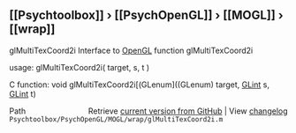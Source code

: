 ## [[Psychtoolbox]] &#8250; [[PsychOpenGL]] &#8250; [[MOGL]] &#8250; [[wrap]]

glMultiTexCoord2i  Interface to [OpenGL](OpenGL) function glMultiTexCoord2i  
  
usage:  glMultiTexCoord2i( target, s, t )  
  
C function:  void glMultiTexCoord2i[(GLenum]((GLenum) target, [GLint](GLint) s, [GLint](GLint) t)  




<div class="code_header" style="text-align:right;">
  <span style="float:left;">Path&nbsp;&nbsp;</span> <span class="counter">Retrieve <a href=
  "https://raw.github.com/Psychtoolbox-3/Psychtoolbox-3/beta/Psychtoolbox/PsychOpenGL/MOGL/wrap/glMultiTexCoord2i.m">current version from GitHub</a> | View <a href=
  "https://github.com/Psychtoolbox-3/Psychtoolbox-3/commits/beta/Psychtoolbox/PsychOpenGL/MOGL/wrap/glMultiTexCoord2i.m">changelog</a></span>
</div>
<div class="code">
  <code>Psychtoolbox/PsychOpenGL/MOGL/wrap/glMultiTexCoord2i.m</code>
</div>

